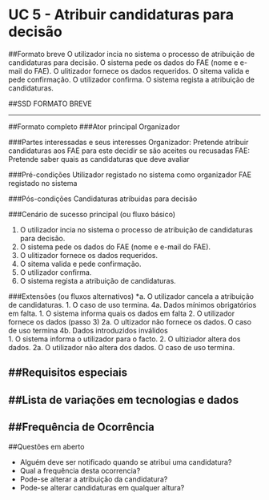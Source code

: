 # UC 5 - Atribuir candidaturas para decisão

##Formato breve
O utilizador incia no sistema o processo de atribuição de candidaturas para decisão.
O sistema pede os dados do FAE (nome e e-mail do FAE).
O ulitizador fornece os dados requeridos.
O sitema valida e pede confirmação.
O utilizador confirma.
O sistema regista a atribuição de candidaturas.

##SSD FORMATO BREVE
********


##Formato completo
###Ator principal
Organizador
    

###Partes interessadas e seus interesses
Organizador: Pretende atribuir candidaturas aos FAE para este decidir se são aceites ou recusadas
FAE: Pretende saber quais as candidaturas que deve avaliar

###Pré-condições
Utilizador registado no sistema como organizador
FAE registado no sistema   

###Pós-condições
Candidaturas atribuidas para decisão 
    

###Cenário de sucesso principal (ou fluxo básico)
1. O utilizador incia no sistema o processo de atribuição de candidaturas para decisão.
2. O sistema pede os dados do FAE (nome e e-mail do FAE).
3. O ulitizador fornece os dados requeridos.
4. O sitema valida e pede confirmação.
5. O utilizador confirma.
6. O sistema regista a atribuição de candidaturas.
    

###Extensões (ou fluxos alternativos)
*a. O utilizador cancela a atribuição de candidaturas.
	1. O caso de uso termina.
4a. Dados mínimos obrigatórios em falta.
	1. O sistema informa quais os dados em falta
	2. O utilizador fornece os dados (passo 3)
		2a. O ultizador não fornece os dados. O caso de uso termina
4b. Dados introduzidos inválidos	
	1. O sistema informa o utilizador para o facto.
	2. O ultiziador altera dos dados.
		2a. O utilizador não altera dos dados. O caso de uso termina.

##Requisitos especiais
-
##Lista de variações em tecnologias e dados
-
##Frequência de Ocorrência
-
##Questões em aberto
* Alguém deve ser notificado quando se atribui uma candidatura? 
* Qual a frequência desta ocorrencia?
* Pode-se alterar a atribuição da candidatura?
* Pode-se alterar candidaturas em qualquer altura?